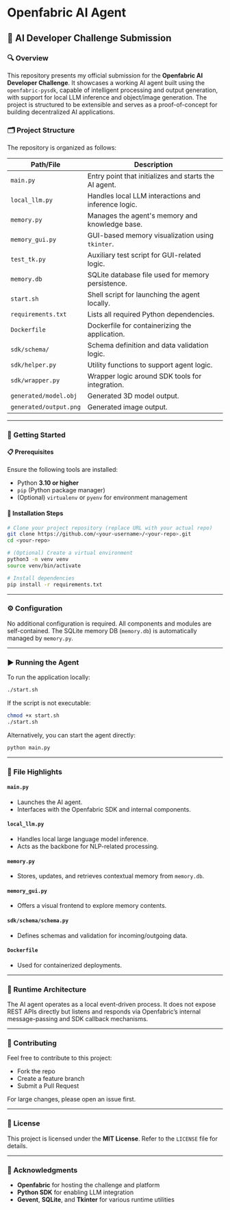# Openfabric AI Agent

## 🧠 AI Developer Challenge Submission

### 🔍 Overview

This repository presents my official submission for the **Openfabric AI Developer Challenge**. It showcases a working AI agent built using the `openfabric-pysdk`, capable of intelligent processing and output generation, with support for local LLM inference and object/image generation. The project is structured to be extensible and serves as a proof-of-concept for building decentralized AI applications.

### 🗂️ Project Structure

The repository is organized as follows:

| Path/File              | Description                                           |
| ---------------------- | ----------------------------------------------------- |
| `main.py`              | Entry point that initializes and starts the AI agent. |
| `local_llm.py`         | Handles local LLM interactions and inference logic.   |
| `memory.py`            | Manages the agent's memory and knowledge base.        |
| `memory_gui.py`        | GUI-based memory visualization using `tkinter`.       |
| `test_tk.py`           | Auxiliary test script for GUI-related logic.          |
| `memory.db`            | SQLite database file used for memory persistence.     |
| `start.sh`             | Shell script for launching the agent locally.         |
| `requirements.txt`     | Lists all required Python dependencies.               |
| `Dockerfile`           | Dockerfile for containerizing the application.        |
| `sdk/schema/`          | Schema definition and data validation logic.          |
| `sdk/helper.py`        | Utility functions to support agent logic.             |
| `sdk/wrapper.py`       | Wrapper logic around SDK tools for integration.       |
| `generated/model.obj`  | Generated 3D model output.                            |
| `generated/output.png` | Generated image output.                               |

---

### 🚀 Getting Started

#### 📋 Prerequisites

Ensure the following tools are installed:

* Python **3.10 or higher**
* `pip` (Python package manager)
* (Optional) `virtualenv` or `pyenv` for environment management

#### 🔧 Installation Steps

```bash
# Clone your project repository (replace URL with your actual repo)
git clone https://github.com/<your-username>/<your-repo>.git
cd <your-repo>

# (Optional) Create a virtual environment
python3 -m venv venv
source venv/bin/activate

# Install dependencies
pip install -r requirements.txt
```

---

### ⚙️ Configuration

No additional configuration is required. All components and modules are self-contained. The SQLite memory DB (`memory.db`) is automatically managed by `memory.py`.

---

### ▶️ Running the Agent

To run the application locally:

```bash
./start.sh
```

If the script is not executable:

```bash
chmod +x start.sh
./start.sh
```

Alternatively, you can start the agent directly:

```bash
python main.py
```

---

### 📄 File Highlights

#### `main.py`

* Launches the AI agent.
* Interfaces with the Openfabric SDK and internal components.

#### `local_llm.py`

* Handles local large language model inference.
* Acts as the backbone for NLP-related processing.

#### `memory.py`

* Stores, updates, and retrieves contextual memory from `memory.db`.

#### `memory_gui.py`

* Offers a visual frontend to explore memory contents.

#### `sdk/schema/schema.py`

* Defines schemas and validation for incoming/outgoing data.

#### `Dockerfile`

* Used for containerized deployments.

---

### 📡 Runtime Architecture

The AI agent operates as a local event-driven process. It does not expose REST APIs directly but listens and responds via Openfabric’s internal message-passing and SDK callback mechanisms.

---

### 🤝 Contributing

Feel free to contribute to this project:

* Fork the repo
* Create a feature branch
* Submit a Pull Request

For large changes, please open an issue first.

---

### 📄 License

This project is licensed under the **MIT License**. Refer to the `LICENSE` file for details.

---

### 🙏 Acknowledgments

* **Openfabric** for hosting the challenge and platform
* **Python SDK** for enabling LLM integration
* **Gevent**, **SQLite**, and **Tkinter** for various runtime utilities
